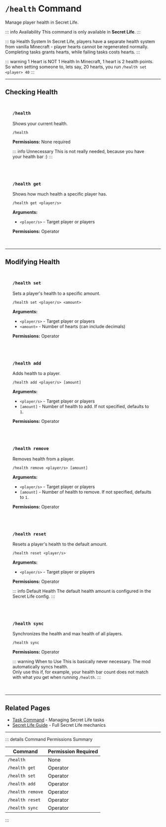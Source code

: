#  `/health` Command

Manage player health in Secret Life.

::: info Availability
This command is only available in **Secret Life**.
:::

::: tip Health System
In Secret Life, players have a separate health system from vanilla Minecraft - player hearts cannot be regenerated normally.<br>
Completing tasks grants hearts, while failing tasks costs hearts.
:::

::: warning 1 Heart is NOT 1 Health
In Minecraft, 1 heart is 2 health points.<br>
So when setting someone to, lets say, 20 hearts, you run `/health set <player> 40`
:::

---

## Checking Health

<div class="command-block">

### `/health`

Shows your current health.

```
/health
```

**Permissions:** None required

::: info Unnecessary
This is not really needed, because you have your health bar \:)
:::

</div>

<div class="command-block">

### `/health get`

Shows how much health a specific player has.

```
/health get <player/s>
```

**Arguments:**
- `<player/s>` - Target player or players

**Permissions:** Operator

</div>

---

## Modifying Health

<div class="command-block">

### `/health set`

Sets a player's health to a specific amount.

```
/health set <player/s> <amount>
```

**Arguments:**
- `<player/s>` - Target player or players
- `<amount>` - Number of hearts (can include decimals)

**Permissions:** Operator

</div>

<div class="command-block">

### `/health add`

Adds health to a player.

```
/health add <player/s> [amount]
```

**Arguments:**
- `<player/s>` - Target player or players
- `[amount]` - Number of health to add. If not specified, defaults to `1`.

**Permissions:** Operator

</div>

<div class="command-block">

### `/health remove`

Removes health from a player.

```
/health remove <player/s> [amount]
```

**Arguments:**
- `<player/s>` - Target player or players
- `[amount]` - Number of health to remove. If not specified, defaults to `1`.

**Permissions:** Operator

</div>

<div class="command-block">

### `/health reset`

Resets a player's health to the default amount.

```
/health reset <player/s>
```

**Arguments:**
- `<player/s>` - Target player or players

**Permissions:** Operator

::: info Default Health
The default health amount is configured in the Secret Life config.
:::

</div>

<div class="command-block">

### `/health sync`

Synchronizes the health and max health of all players.

```
/health sync
```

**Permissions:** Operator

::: warning When to Use
This is basically never necessary. The mod automatically syncs health.<br>
Only use this if, for example, your health bar count does not match with what you get when running `/health`.
:::

</div>

---

## Related Pages

- [Task Command](/commands/detailed/task) - Managing Secret Life tasks
- [Secret Life Guide](/guide/seasons/secretlife) - Full Secret Life mechanics

---

::: details Command Permissions Summary

| Command          | Permission Required |
|------------------|---------------------|
| `/health`        | None                |
| `/health get`    | Operator            |
| `/health set`    | Operator            |
| `/health add`    | Operator            |
| `/health remove` | Operator            |
| `/health reset`  | Operator            |
| `/health sync`   | Operator            |
:::

<style scoped>
.command-block {
  background: var(--vp-c-bg-soft);
  border: 1px solid var(--vp-c-divider);
  border-radius: 8px;
  padding: 1.5rem;
  margin: 1.5rem 0;
}

.command-block h3 {
  margin-top: 0;
  color: var(--vp-c-brand-1);
  font-family: var(--vp-font-family-mono);
}

.command-block > *:last-child {
  margin-bottom: 0;
}
</style>